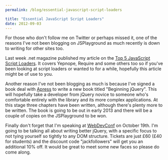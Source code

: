 ```yaml
---
permalink: /blog/essential-javascript-script-loaders

title: "Essential JavaScript Script Loaders"
date: 2012-09-03
---
```


For those who don't follow me on Twitter or perhaps missed it, one of the reasons I've not been blogging on JSPlayground as much recently is down to writing for other sites too.

Last week .net magazine published my article on the [Top 5 JavaScript Script Loaders](http://www.netmagazine.com/features/essential-javascript-top-five-script-loaders). It covers Yepnope, Require and some others too so if you've been looking at script loaders or wanted to for a while, hopefully this article might be of use to you.

Another reason I've not been blogging as much is because I've signed a book deal with [Apress](http://www.apress.com/) to write a new book titled "Beginning jQuery". This will hopefully take a developer from jQuery novice to someone who's comfortable entirely with the library and its more complex applications. At this stage three chapters have been written, although there's plenty more to be written. The book is going to be out in early 2013 and there will be a couple of copies on the JSPlayground to be won.

Finally don't forget that I'm speaking at [WebDevConf](http://2012.webdevconf.com/) on October 19th. I'm going to be talking all about writing better jQuery, with a specific focus to not tying yourself so tightly to any DOM structure. Tickets are just £60 (£40 for students) and the discount code "jackfollowers" will get you an additional 10% off. It would be great to meet some new faces so please do come along.
